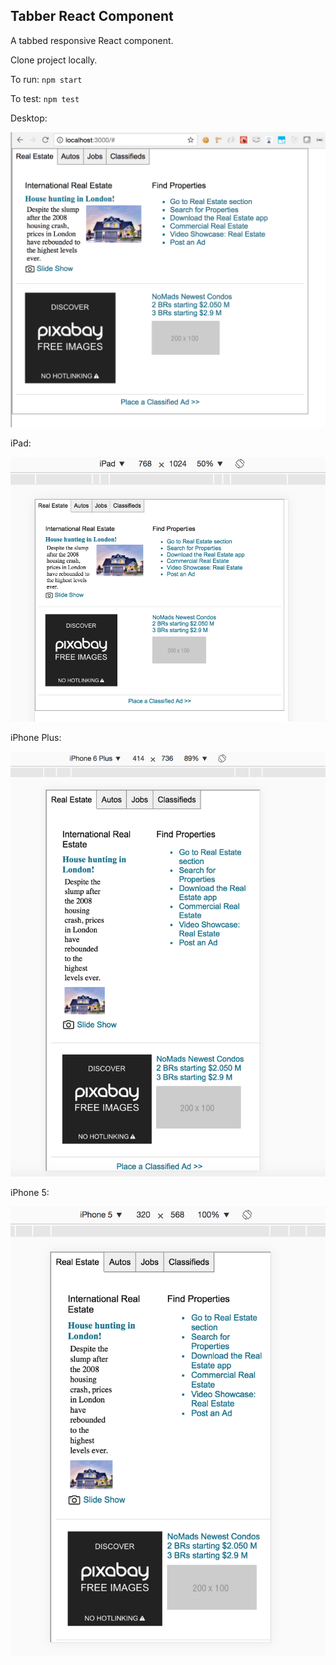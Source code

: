 ## Tabber React Component

A tabbed responsive React component.  

Clone project locally.  

To run: `npm start`  

To test: `npm test`  

Desktop:  

![Alt text](desktop.png?raw=true "desktop image")  

iPad:  

![Alt text](ipad.png?raw=true "ipad image")  

iPhone Plus:  

![Alt text](iphoneplus.png?raw=true "iphone plus image")  

iPhone 5:  

![Alt text](iphone5.png?raw=true "iphone 5 image")  
